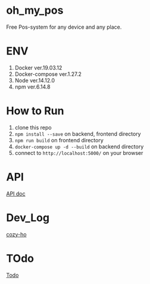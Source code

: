 # oh_my_pos
Free Pos-system for any device and any place.

# ENV
1. Docker ver.19.03.12
2. Docker-compose ver.1.27.2
3. Node ver.14.12.0
4. npm ver.6.14.8

# How to Run
1. clone this repo
2. `npm install --save` on backend, frontend directory
3. `npm run build` on frontend directory
4. `docker-compose up -d --build` on backend directory
5. connect to `http://localhost:5000/` on your browser

# API
[API doc](./api.md)

# Dev_Log
[cozy-ho](./devlog.md)

# TOdo
[Todo](./todo.md)
